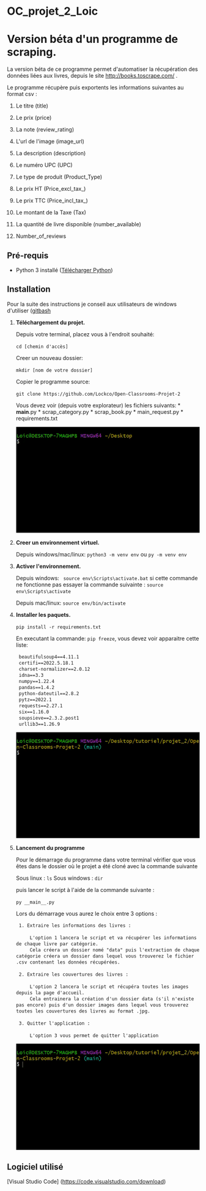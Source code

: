 # OC_projet_2_Loic
# Version béta d'un programme de scraping.

La version béta de ce programme permet d'automatiser la récupération des données liées aux livres, depuis le site http://books.toscrape.com/ . 

Le programme récupère puis exportents les informations suivantes au format csv : 

1. Le titre (title)

2. Le prix (price)

3. La note (review_rating)

4. L'url de l'image (image_url)

5. La description (description)

6. Le numéro UPC (UPC)

7. Le type de produit (Product_Type)

8. Le prix HT (Price_excl_tax_)

9. Le prix TTC (Price_incl_tax_)

10. Le montant de la Taxe (Tax)

11. La quantité de livre disponible (number_available)

12. Number_of_reviews

## Pré-requis 

* Python 3 installé ([Télécharger Python](https://www.python.org/downloads/))

## Installation

Pour la suite des instructions je conseil aux utilisateurs de windows d'utiliser ([gitbash](https://git-scm.com/downloads)

1. **Téléchargement du projet.**


    Depuis votre terminal, placez vous à l'endroit souhaité:
    
    ```cd [chemin d'accès]```  
    
    Creer un nouveau dossier:
    
    ```mkdir [nom de votre dossier]```
    
    Copier le programme source:
    
    ```git clone https://github.com/Lockco/Open-Classrooms-Projet-2```
    
     Vous devez voir (depuis votre explorateur) les fichiers suivants:
        * __main__.py
        * scrap_category.py
        * scrap_book.py
        * main_request.py
        * requirements.txt
    
    ![](telecharger_projet.gif)


2. **Creer un environnement virtuel.**

    Depuis windows/mac/linux: ```python3 -m venv env``` ou ```py -m venv env```
    

3. **Activer l'environnement.**
    
    Depuis windows: ``` source env\Scripts\activate.bat``` si cette commande ne fonctionne pas essayer la commande suivainte : ```source env\Scripts\activate```
    
    Depuis mac/linux: ```source env/bin/activate```

4. **Installer les paquets.**

    ```pip install -r requirements.txt```

    En executant la commande: ```pip freeze```, vous devez voir apparaitre cette liste: 

        beautifulsoup4==4.11.1
        certifi==2022.5.18.1
        charset-normalizer==2.0.12
        idna==3.3
        numpy==1.22.4
        pandas==1.4.2
        python-dateutil==2.8.2
        pytz==2022.1
        requests==2.27.1
        six==1.16.0
        soupsieve==2.3.2.post1
        urllib3==1.26.9

    ![](creation_env.gif)

5. **Lancement du programme**

    Pour le démarrage du programme dans votre terminal vérifier que vous êtes dans le dossier 
    où le projet a été cloné avec la commande suivante

    Sous linux : ```ls``` 
    Sous windows : ```dir```
    
    
    puis lancer le script à l'aide de la commande suivante :

    ```py __main__.py```

    Lors du démarrage vous aurez le choix entre 3 options :

        1. Extraire les informations des livres : 

            L'option 1 lancera le script et va récupérer les informations de chaque livre par catégorie.
            Cela créera un dossier nomé "data" puis l'extraction de chaque catégorie créera un dossier dans lequel vous trouverez le fichier .csv contenant les données récupérées.

        2. Extraire les couvertures des livres :

            L'option 2 lancera le script et récupéra toutes les images depuis la page d'accueil.
            Cela entrainera la création d'un dossier data (s'il n'existe pas encore) puis d'un dossier images dans lequel vous trouverez toutes les couvertures des livres au format .jpg.

        3. Quitter l'application :

            L'option 3 vous permet de quitter l'application

    ![](lancer_programme.gif)
            
## Logiciel utilisé
[Visual Studio Code] (https://code.visualstudio.com/download)





